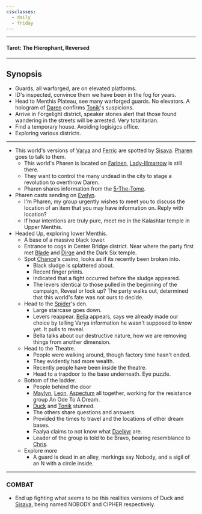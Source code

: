 ```yaml
---
cssclasses:
  - daily
  - friday
---
```

***
#### Tarot: The Hierophant, Reversed
***
## Synopsis
- Guards, all warforged, are on elevated platforms.
- ID's inspected, convince them we have been in the fog for years.
- Head to Menthis Plateau, see many warforged guards. No elevators. A hologram of [Daren](../../../-Sacrosanct/Characters/Daren.md) confirms [Tonik](../../Characters/Tonik.md)'s suspicions.
- Arrive in Forgelight district, speaker stones alert that those found wandering in the streets will be arrested. Very totalitarian.
- Find a temporary house. Avoiding logisigcs office.
- Exploring various districts.

***
- This world's versions of [Varya](../../Characters/-Pharen-Family/Varya.md) and [Ferric](../../Characters/-Pharen-Family/Ferric.md) are spotted by [Sisava](../../Characters/-Player/Sisava.md). [Pharen](../../Characters/-Player/Pharen.md) goes to talk to them.
	- This world's Pharen is located on [Farlnen](../../Locations/Farlnen.md), [Lady-Illmarrow](../../Characters/-Pharen-Family/Lady-Illmarrow.md) is still there.
	- They want to control the many undead in the city to stage a revolution to overthrow Daren.
	- Pharen shares information from the [5-The-Tome](../../Elements-of-the-Prophecy/5-The-Tome.md).
- Pharen casts sending on [Evelyn](../../../-Sacrosanct/Characters/Evelyn.md).
	- I'm Pharen, my group urgently wishes to meet you to discuss the location of an item that you may have information on. Reply with location?
	- If hour intentions are truly pure, meet me in the Kalashtar temple in Upper Menthis.
- Headed Up, exploring lower Menthis.
	- A base of a massive black tower.
	- Entrance to cogs in Center Bridge district. Near where the party first met [Blade](../../Characters/Blade.md) and [Dirge](../../Characters/Dirge.md) and the Dark Six temple.
	- Spot [Chance](../../Characters/Chance.md)'s casino, looks as if its recently been broken into.
		- Black sludge is splattered about.
		- Recent finger prints.
		- Indicated that a fight occurred before the sludge appeared.
		- The levers identical to those pulled in the beginning of the campaign, Reveal or lock up? The party walks out, determined that this world's fate was not ours to decide.
	- Head to the [Spider](../../Characters/The-Spider.md)'s den.
		- Large staircase goes down.
		- Levers reappear. [Bella](../../Characters/Bella.md) appears, says we already made our choice by telling Varya information he wasn't supposed to know yet. It pulls to reveal.
		- Bella talks about our destructive nature, how we are removing things from another dimension.
	- Head to the Theatre.
		- People were walking around, though factory time hasn't ended.
		- They evidently had more wealth.
		- Recently people have been inside the theatre.
		- Head to a trapdoor to the base underneath. Eye puzzle.
	- Bottom of the ladder.
		- People behind the door
		- [Maylyn](../../Characters/Maylyn.md), [Leon](../../Characters/Leon.md), [Aspectum](../../Characters/Aspectum.md) all together, working for the resistance group An Ode To A Dream.
		- [Duck](../../Characters/-Player/Duck.md) and [Tonik](../../Characters/Tonik.md) stunned.
		- The others share questions and answers.
		- Provided the times to travel and the locations of other dream bases.
		- Faalya claims to not know what [Daelkyr](../../Groups/Daelkyr.md) are.
		- Leader of the group is told to be Bravo, bearing resemblance to [Chris](../../../-Sacrosanct/Characters/Chris.md).
	- Explore more
		- A guard is dead in an alley, markings say Nobody, and a sigil of an N with a circle inside.
***
### COMBAT
* End up fighting what seems to be this realities versions of Duck and [Sisava](../../Characters/-Player/Sisava.md), being named NOBODY and CIPHER respectively.
